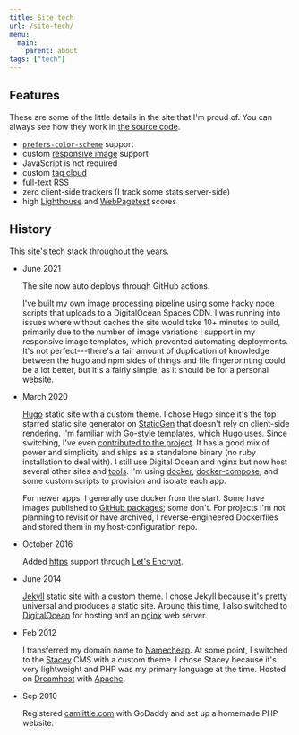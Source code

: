 ```yaml
---
title: Site tech
url: /site-tech/
menu: 
  main:
    parent: about
tags: ["tech"]
---
```


## Features

These are some of the little details in the site that I'm proud of. You can always see how they work in [the source code](https://github.com/apexskier/camlittle.com).

- [`prefers-color-scheme`](https://developer.mozilla.org/en-US/docs/Web/CSS/@media/prefers-color-scheme) support
- custom [responsive image](https://developer.mozilla.org/en-US/docs/Learn/HTML/Multimedia_and_embedding/Responsive_images) support
- JavaScript is not required <!-- - easter egg -->
- custom [tag cloud](/tags/)
- full-text RSS
- zero client-side trackers (I track some stats server-side)
- high [Lighthouse](https://developers.google.com/web/tools/lighthouse) and [WebPagetest](https://www.webpagetest.org) scores

## History

This site's tech stack throughout the years.

* June 2021

  The site now auto deploys through GitHub actions.

  I've built my own image processing pipeline using some hacky node scripts that
  uploads to a DigitalOcean Spaces CDN. I was running into issues where without
  caches the site would take 10+ minutes to build, primarily due to the number
  of image variations I support in my responsive image templates, which
  prevented automating deployments. It's not perfect---there's a fair amount of
  duplication of knowledge between the hugo and npm sides of things and file
  fingerprinting could be a lot better, but it's a fairly simple, as it should
  be for a personal website.

* March 2020

  [Hugo](https://gohugo.io) static site with a custom theme. I chose Hugo since
  it's the top starred static site generator on
  [StaticGen](https://www.staticgen.com) that doesn't rely on client-side rendering.
  I'm familiar with Go-style templates, which Hugo uses. Since switching, I've
  even [contributed to the project](https://github.com/gohugoio/hugo/commits?author=apexskier).
  It has a good mix of power and simplicity and ships as a standalone
  binary (no ruby installation to deal with). I still use Digital Ocean and
  nginx but now host several other sites and [tools](/apps).
  I'm using [docker](https://www.docker.com),
  [docker-compose](https://docs.docker.com/compose/), and some custom scripts
  to provision and isolate each app.

  For newer apps, I generally use docker from the start. Some have
  images published to [GitHub packages](https://github.com/features/packages);
  some don't. For projects I'm not planning to revisit or have
  archived, I reverse-engineered Dockerfiles and stored them in my
  host-configuration repo.

* October 2016

  Added [https](https://crt.sh/?caid=16418) support through [Let's
  Encrypt](https://letsencrypt.org/).

* June 2014
  
  [Jekyll](https://jekyllrb.com) static site with a custom theme. I chose Jekyll
  because it's pretty universal and produces a static site. Around this time, I
  also switched to [DigitalOcean](https://www.digitalocean.com) for hosting and
  an [nginx](https://docs.nginx.com/nginx/admin-guide/installing-nginx/installing-nginx-open-source/) web server.
  
* Feb 2012

  I transferred my domain name to [Namecheap](https://namecheap.com). At some
  point, I switched to the [Stacey](https://github.com/kolber/stacey) CMS with a custom
  theme. I chose Stacey because it's very lightweight and PHP was my primary language
  at the time. Hosted on 
  [Dreamhost](https://www.dreamhost.com) with [Apache](https://httpd.apache.org).

* Sep 2010

  Registered [camlittle.com](https://camlittle.com) with GoDaddy and set up a
  homemade PHP website.


